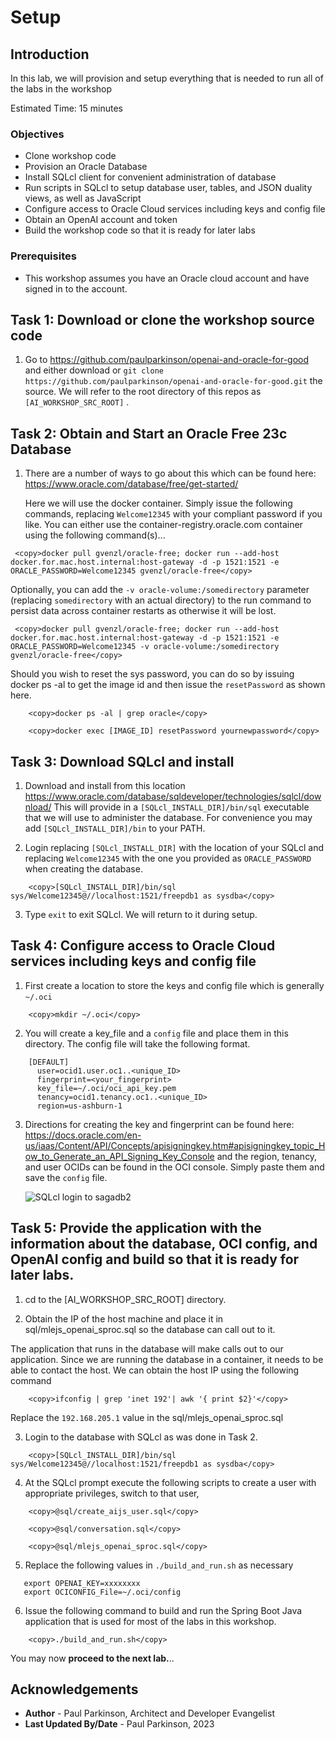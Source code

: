 # Setup

## Introduction

In this lab, we will provision and setup everything that is needed to run all of the labs in the workshop

Estimated Time: 15 minutes

### Objectives

* Clone workshop code
* Provision an Oracle Database
* Install SQLcl client for convenient administration of database
* Run scripts in SQLcl to setup database user, tables, and JSON duality views, as well as JavaScript
* Configure access to Oracle Cloud services including keys and config file
* Obtain an OpenAI account and token
* Build the workshop code so that it is ready for later labs

### Prerequisites

- This workshop assumes you have an Oracle cloud account and have signed in to the account.

## Task 1: Download or clone the workshop source code

1.    Go to https://github.com/paulparkinson/openai-and-oracle-for-good and either download or `git clone https://github.com/paulparkinson/openai-and-oracle-for-good.git` the source.
      We will refer to the root directory of this repos as `[AI_WORKSHOP_SRC_ROOT]` .


## Task 2: Obtain and Start an Oracle Free 23c Database

1.    There are a number of ways to go about this which can be found here: https://www.oracle.com/database/free/get-started/

      Here we will use the docker container. Simply issue the following commands, replacing `Welcome12345` with your compliant password if you like.
      You can either use the container-registry.oracle.com container using the following command(s)...

   ```
    <copy>docker pull gvenzl/oracle-free; docker run --add-host docker.for.mac.host.internal:host-gateway -d -p 1521:1521 -e ORACLE_PASSWORD=Welcome12345 gvenzl/oracle-free</copy>
   ```

Optionally, you can add the `-v oracle-volume:/somedirectory` parameter (replacing `somedirectory` with an actual directory) to the run command to persist data across container restarts as otherwise it will be lost.

   ```
    <copy>docker pull gvenzl/oracle-free; docker run --add-host docker.for.mac.host.internal:host-gateway -d -p 1521:1521 -e ORACLE_PASSWORD=Welcome12345 -v oracle-volume:/somedirectory gvenzl/oracle-free</copy>
   ```

Should you wish to reset the sys password, you can do so by issuing docker ps -al to get the image id and then issue the `resetPassword` as shown here.

```
    <copy>docker ps -al | grep oracle</copy>
```

```
    <copy>docker exec [IMAGE_ID] resetPassword yournewpassword</copy>
```

## Task 3: Download SQLcl and install

1.    Download and install from this location https://www.oracle.com/database/sqldeveloper/technologies/sqlcl/download/
      This will provide in a `[SQLcl_INSTALL_DIR]/bin/sql` executable that we will use to administer the database. For convenience you may add `[SQLcl_INSTALL_DIR]/bin` to your PATH.

2.    Login  replacing `[SQLcl_INSTALL_DIR]` with the location of your SQLcl
      and replacing `Welcome12345` with the one you provided as `ORACLE_PASSWORD` when creating the database.
```
    <copy>[SQLcl_INSTALL_DIR]/bin/sql  sys/Welcome12345@//localhost:1521/freepdb1 as sysdba</copy>
```
3.    Type `exit` to exit SQLcl. We will return to it during setup.


## Task 4: Configure access to Oracle Cloud services including keys and config file

1. First create a location to store the keys and config file which is generally `~/.oci`

```
    <copy>mkdir ~/.oci</copy>
```

2. You will create a key_file and a `config` file and place them in this directory. The config file will take the following format.

```
    [DEFAULT]
      user=ocid1.user.oc1..<unique_ID>
      fingerprint=<your_fingerprint>
      key_file=~/.oci/oci_api_key.pem
      tenancy=ocid1.tenancy.oc1..<unique_ID>
      region=us-ashburn-1
```

3. Directions for creating the key and fingerprint can be found here: https://docs.oracle.com/en-us/iaas/Content/API/Concepts/apisigningkey.htm#apisigningkey_topic_How_to_Generate_an_API_Signing_Key_Console
   and the region, tenancy, and user OCIDs can be found in the OCI console. Simply paste them and save the `config` file.

   ![SQLcl login to sagadb2](images/connectwithSQLclsaga2.png " ")

## Task 5: Provide the application with the information about the database, OCI config, and OpenAI config and build so that it is ready for later labs.

1. cd to the [AI_WORKSHOP_SRC_ROOT] directory.

2. Obtain the IP of the host machine and place it in sql/mlejs_openai_sproc.sql so the database can call out to it.

The application that runs in the database will make calls out to our application. Since we are running the database in a container, it needs to be able to contact the host.  We can obtain the host IP using the following command

```
    <copy>ifconfig | grep 'inet 192'| awk '{ print $2}'</copy>
```

Replace the `192.168.205.1` value in the sql/mlejs_openai_sproc.sql

3. Login to the database with SQLcl as was done in Task 2.

```
    <copy>[SQLcl_INSTALL_DIR]/bin/sql  sys/Welcome12345@//localhost:1521/freepdb1 as sysdba</copy>
```

4. At the SQLcl prompt execute the following scripts to create a user with appropriate privileges, switch to that user,

```
    <copy>@sql/create_aijs_user.sql</copy>
```

```
    <copy>@sql/conversation.sql</copy>
```

```
    <copy>@sql/mlejs_openai_sproc.sql</copy>
```

5. Replace the following values in `./build_and_run.sh` as necessary

```
   export OPENAI_KEY=xxxxxxxx
   export OCICONFIG_File=~/.oci/config
```

6. Issue the following command to build and run the Spring Boot Java application that is used for most of the labs in this workshop.

```
    <copy>./build_and_run.sh</copy>
```

You may now **proceed to the next lab.**..

## Acknowledgements

* **Author** - Paul Parkinson, Architect and Developer Evangelist
* **Last Updated By/Date** - Paul Parkinson, 2023
